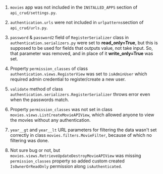1. `movies` app was not included in the `INSTALLED_APPS` section of `api_crud/settings.py`.

2. `authentication.urls` were not included in `urlpatterns`section of `api_crud/urls.py`.

3. `password` & `password2` field of `RegisterSerializer` class in
`authentication.serializers.py` were set to **read_only=True**, but this is supposed to
be used for fields that outputs value, not take input. So, that parameter was removed,
and in place of it **write_only=True** was set.

4. Property `permission_classes` of class `authentication.views.RegisterView` was set to `isAdminUser` which
required admin credential to register/create a new user.

5. `validate` method of class `authentication.serializers.RegisterSerializer` throws error even when the passwords
match.

6. Property `permission_classes` was not set in class `movies.views.ListCreateMovieAPIView`, which
allowed anyone to view the movies without any authentication.

7. `year__gt` and `year__lt` URL parameters for filtering the data wasn't set
correctly in class `movies.filters.MovieFilter`, because of which no filtering was done.

8. Not sure bug or not, but `movies.views.RetrieveUpdateDestroyMovieAPIView` was missing
`permission_classes` property so added custom created `IsOwnerOrReadOnly` permission along
`isAuthenticated`.